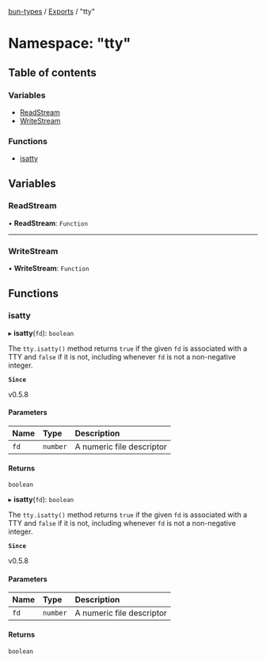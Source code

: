 [bun-types](https://oven-sh.github.io/bun-types/README.md) / [Exports](https://oven-sh.github.io/bun-types/modules.md) / "tty"

# Namespace: "tty"

## Table of contents

### Variables

- [ReadStream](https://oven-sh.github.io/bun-types/modules/tty_.md#readstream)
- [WriteStream](https://oven-sh.github.io/bun-types/modules/tty_.md#writestream)

### Functions

- [isatty](https://oven-sh.github.io/bun-types/modules/tty_.md#isatty)

## Variables

### ReadStream

• **ReadStream**: `Function`

___

### WriteStream

• **WriteStream**: `Function`

## Functions

### isatty

▸ **isatty**(`fd`): `boolean`

The `tty.isatty()` method returns `true` if the given `fd` is associated with
a TTY and `false` if it is not, including whenever `fd` is not a non-negative
integer.

**`Since`**

v0.5.8

#### Parameters

| Name | Type | Description |
| :------ | :------ | :------ |
| `fd` | `number` | A numeric file descriptor |

#### Returns

`boolean`

▸ **isatty**(`fd`): `boolean`

The `tty.isatty()` method returns `true` if the given `fd` is associated with
a TTY and `false` if it is not, including whenever `fd` is not a non-negative
integer.

**`Since`**

v0.5.8

#### Parameters

| Name | Type | Description |
| :------ | :------ | :------ |
| `fd` | `number` | A numeric file descriptor |

#### Returns

`boolean`
